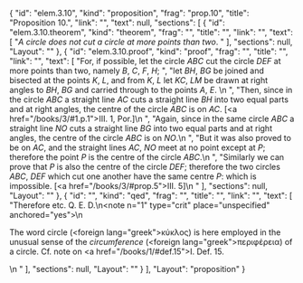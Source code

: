 {
  "id": "elem.3.10",
  "kind": "proposition",
  "frag": "prop.10",
  "title": "Proposition 10.",
  "link": "",
  "text": null,
  "sections": [
    {
      "id": "elem.3.10.theorem",
      "kind": "theorem",
      "frag": "",
      "title": "",
      "link": "",
      "text": [
        "<var>A circle does not cut a circle at more points than two</var>. "
      ],
      "sections": null,
      "Layout": ""
    },
    {
      "id": "elem.3.10.proof",
      "kind": "proof",
      "frag": "",
      "title": "",
      "link": "",
      "text": [
        "For, if possible, let the circle <var>ABC</var> cut the circle <var>DEF</var> at more points than two, namely <var>B</var>, <var>C</var>, <var>F</var>, <var>H</var>; ",
        "let <var>BH</var>, <var>BG</var> be joined and bisected at the points <var>K</var>, <var>L</var>, and from <var>K</var>, <var>L</var> let <var>KC</var>, <var>LM</var> be drawn at right angles to <var>BH</var>, <var>BG</var> and carried through to the points <var>A</var>, <var>E</var>. \n      ",
        "Then, since in the circle <var>ABC</var> a straight line <var>AC</var> cuts a straight line <var>BH</var> into two equal parts and at right angles, the centre of the circle <var>ABC</var> is on <var>AC</var>. [<a href=\"/books/3/#1.p.1\">III. 1, Por.</a>]\n      ",
        "Again, since in the same circle <var>ABC</var> a straight line <var>NO</var> cuts a straight line <var>BG</var> into two equal parts and at right angles, the centre of the circle <var>ABC</var> is on <var>NO</var>.\n      ",
        "But it was also proved to be on <var>AC</var>, and the straight lines <var>AC</var>, <var>NO</var> meet at no point except at <var>P</var>; therefore the point <var>P</var> is the centre of the circle <var>ABC</var>.\n      ",
        "Similarly we can prove that <var>P</var> is also the centre of the circle <var>DEF</var>; therefore the two circles <var>ABC</var>, <var>DEF</var> which cut one another have the same centre <var>P</var>: which is impossible. [<a href=\"/books/3/#prop.5\">III. 5</a>]\n      "
      ],
      "sections": null,
      "Layout": ""
    },
    {
      "id": "",
      "kind": "qed",
      "frag": "",
      "title": "",
      "link": "",
      "text": [
        "Therefore etc. Q. E. D.\n<note n=\"1\" type=\"crit\" place=\"unspecified\" anchored=\"yes\">\n        <p>The word circle (<foreign lang=\"greek\">κύκλος</foreign>) is here employed in the unusual sense of the <var>circumference</var> (<foreign lang=\"greek\">περιφέρεια</foreign>) of a circle. Cf. note on <a href=\"/books/1/#def.15\">I. Def. 15</a>.</p>\n       </note>"
      ],
      "sections": null,
      "Layout": ""
    }
  ],
  "Layout": "proposition"
}
